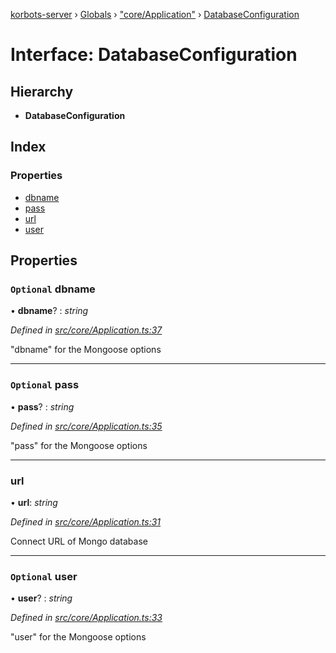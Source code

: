 [korbots-server](../README.md) › [Globals](../globals.md) › ["core/Application"](../modules/_core_application_.md) › [DatabaseConfiguration](_core_application_.databaseconfiguration.md)

# Interface: DatabaseConfiguration

## Hierarchy

* **DatabaseConfiguration**

## Index

### Properties

* [dbname](_core_application_.databaseconfiguration.md#optional-dbname)
* [pass](_core_application_.databaseconfiguration.md#optional-pass)
* [url](_core_application_.databaseconfiguration.md#url)
* [user](_core_application_.databaseconfiguration.md#optional-user)

## Properties

### `Optional` dbname

• **dbname**? : *string*

*Defined in [src/core/Application.ts:37](https://github.com/Xisabla/Korbots/blob/e3795ca/server/src/core/Application.ts#L37)*

"dbname" for the Mongoose options

___

### `Optional` pass

• **pass**? : *string*

*Defined in [src/core/Application.ts:35](https://github.com/Xisabla/Korbots/blob/e3795ca/server/src/core/Application.ts#L35)*

"pass" for the Mongoose options

___

###  url

• **url**: *string*

*Defined in [src/core/Application.ts:31](https://github.com/Xisabla/Korbots/blob/e3795ca/server/src/core/Application.ts#L31)*

Connect URL of Mongo database

___

### `Optional` user

• **user**? : *string*

*Defined in [src/core/Application.ts:33](https://github.com/Xisabla/Korbots/blob/e3795ca/server/src/core/Application.ts#L33)*

"user" for the Mongoose options

